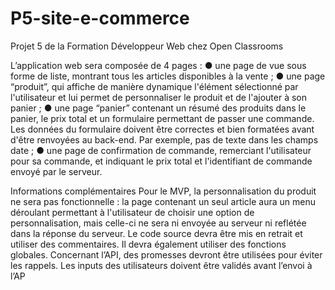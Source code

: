 # P5-site-e-commerce


Projet 5 de la Formation Développeur Web chez Open Classrooms 


L’application web sera composée de 4 pages :
● une page de vue sous forme de liste, montrant tous les articles disponibles à la vente ;
● une page “produit”, qui affiche de manière dynamique l'élément sélectionné par l'utilisateur et lui permet de personnaliser le produit et de l'ajouter à son panier ;
● une page “panier” contenant un résumé des produits dans le panier, le prix total et un formulaire permettant de passer une commande. Les données du formulaire doivent être correctes et bien formatées avant d'être renvoyées au back-end. Par exemple, pas de texte dans les champs date ;
● une page de confirmation de commande, remerciant l'utilisateur pour sa commande, et indiquant le prix total et l'identifiant de commande envoyé par le serveur.

Informations complémentaires
Pour le MVP, la personnalisation du produit ne sera pas fonctionnelle : la page contenant un seul article aura un menu déroulant permettant à l'utilisateur de choisir une option de personnalisation, mais celle-ci ne sera ni envoyée au serveur ni reflétée dans la réponse du serveur.
Le code source devra être mis en retrait et utiliser des commentaires. Il devra également utiliser des fonctions globales.
Concernant l’API, des promesses devront être utilisées pour éviter les rappels. Les inputs des utilisateurs doivent être validés avant l’envoi à l’AP
